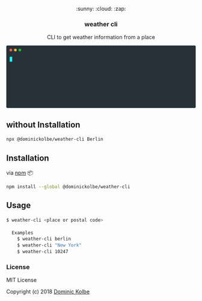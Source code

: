 <p align="center">
  <p align="center">:sunny: :cloud: :zap:</p>
  <h3 align="center">weather cli</h3>
  <p align="center">CLI to get weather information from a place<p>
</p>

<p align="center"><img src="cli.svg" alt="weather-cli"></p>

## without Installation
```bash
npx @dominickolbe/weather-cli Berlin
```

## Installation

via [npm](https://www.npmjs.com/) :package:
```bash
npm install --global @dominickolbe/weather-cli
```

## Usage
```bash
$ weather-cli <place or postal code>

  Examples
    $ weather-cli berlin
    $ weather-cli "New York"
    $ weather-cli 10247
```

### License
MIT License

Copyright (c) 2018 [Dominic Kolbe](https://dominickolbe.dk)
